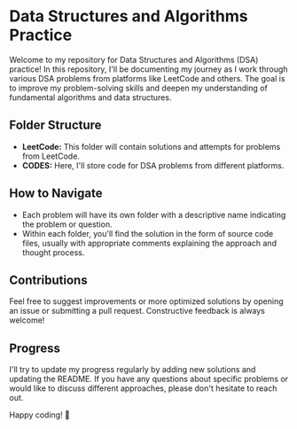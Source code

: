 # Data Structures and Algorithms Practice

Welcome to my repository for Data Structures and Algorithms (DSA) practice! In this repository, I'll be documenting my journey as I work through various DSA problems from platforms like LeetCode and others. The goal is to improve my problem-solving skills and deepen my understanding of fundamental algorithms and data structures.

## Folder Structure

- **LeetCode:** This folder will contain solutions and attempts for problems from LeetCode.
- **CODES:** Here, I'll store code for DSA problems from different platforms.

## How to Navigate

- Each problem will have its own folder with a descriptive name indicating the problem or question.
- Within each folder, you'll find the solution in the form of source code files, usually with appropriate comments explaining the approach and thought process.

## Contributions

Feel free to suggest improvements or more optimized solutions by opening an issue or submitting a pull request. Constructive feedback is always welcome!

## Progress

I'll try to update my progress regularly by adding new solutions and updating the README. If you have any questions about specific problems or would like to discuss different approaches, please don't hesitate to reach out.

Happy coding! 🚀
